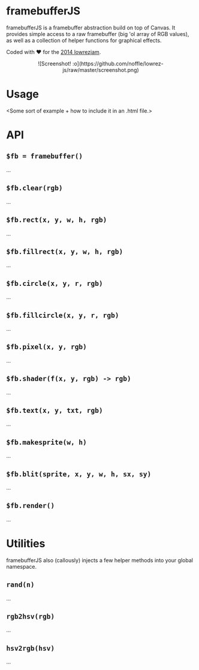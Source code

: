 framebufferJS
=============
framebufferJS is a framebuffer abstraction build on top of Canvas. It provides simple access to a raw framebuffer (big 'ol array of RGB values), as well as a collection of helper functions for graphical effects.

Coded with ♥ for the [2014 lowrezjam](http://www.deviever.com/lowrezjam2014/).

<p align="center">
  ![Screenshot! :o](https://github.com/noffle/lowrez-js/raw/master/screenshot.png)
</p>

Usage
=====
<Some sort of example + how to include it in an .html file.>

API
===
`$fb = framebuffer()`
---------------------
...

`$fb.clear(rgb)`
----------------
...

`$fb.rect(x, y, w, h, rgb)`
---------------------------
...

`$fb.fillrect(x, y, w, h, rgb)`
-------------------------------
...

`$fb.circle(x, y, r, rgb)`
--------------------------
...

`$fb.fillcircle(x, y, r, rgb)`
------------------------------
...

`$fb.pixel(x, y, rgb)`
----------------------
...

`$fb.shader(f(x, y, rgb) -> rgb)`
---------------------------------
...

`$fb.text(x, y, txt, rgb)`
--------------------------
...

`$fb.makesprite(w, h)`
----------------------
...

`$fb.blit(sprite, x, y, w, h, sx, sy)`
--------------------------------------
...

`$fb.render()`
--------------
...


Utilities
=========
framebufferJS also (callously) injects a few helper methods into your global namespace.

`rand(n)`
---------
...

`rgb2hsv(rgb)`
--------------
...

`hsv2rgb(hsv)`
--------------
...

